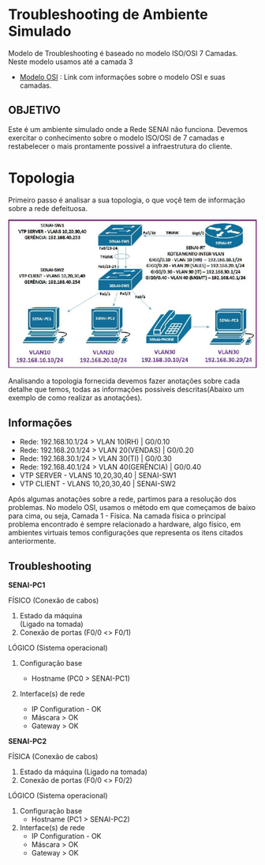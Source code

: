 # Troubleshooting de Ambiente Simulado

Modelo de Troubleshooting é baseado no modelo ISO/OSI 7 Camadas. Neste modelo usamos até a camada 3

- [Modelo OSI](https://pt.wikipedia.org/wiki/Modelo_OSI) : Link com informações sobre o modelo OSI e suas camadas.

## **OBJETIVO**

Este é um ambiente simulado onde a Rede SENAI não funciona. Devemos exercitar o conhecimento sobre o modelo ISO/OSI de 7 camadas e restabelecer o mais prontamente possivel a infraestrutura do cliente.

# Topologia

Primeiro passo é analisar a sua topologia, o que voçê tem de informação sobre a rede defeituosa.

![fluxograma](Photo-cenário.png)

Analisando a topologia fornecida devemos fazer anotações sobre cada detalhe que temos, todas as informações possiveis descritas(Abaixo um exemplo de como realizar as anotações).

## Informações

- Rede: 192.168.10.1/24 > VLAN 10(RH) | G0/0.10
- Rede: 192.168.20.1/24 > VLAN 20(VENDAS) | G0/0.20
- Rede: 192.168.30.1/24 > VLAN 30(TI) | G0/0.30
- Rede: 192.168.40.1/24 > VLAN 40(GERÊNCIA) | G0/0.40
- VTP SERVER - VLANS 10,20,30,40 | SENAI-SW1
- VTP CLIENT - VLANS 10,20,30,40 | SENAI-SW2

Após algumas anotações sobre a rede, partimos para a resolução dos problemas. No modelo OSI, usamos o método em que começamos de baixo para cima, ou seja, Camada 1 - Física. Na camada física o principal problema encontrado é sempre relacionado a hardware, algo físico, em ambientes virtuais temos configurações que representa os itens citados anteriormente.

## Troubleshooting

**SENAI-PC1**

FÍSICO (Conexão de cabos)
1. Estado da máquina  
	(Ligado na tomada)
2. Conexão de portas
		(F0/0 <> F0/1) 

LÓGICO (Sistema operacional)
1. Configuração base
	* Hostname
		(PC0 > SENAI-PC1)

2. Interface(s) de rede
	* IP Configuration - OK
	* Máscara > OK
	* Gateway > OK



**SENAI-PC2**

FÍSICA (Conexão de cabos)
1. Estado da máquina 
	 (Ligado na tomada)
2. Conexão de portas
		(F0/0 <> F0/2) 

LÓGICO (Sistema operacional)
1. Configuração base
	* Hostname
			(PC1 > SENAI-PC2)
2. Interface(s) de rede
	* IP Configuration - OK
	* Máscara > OK
	* Gateway > OK

